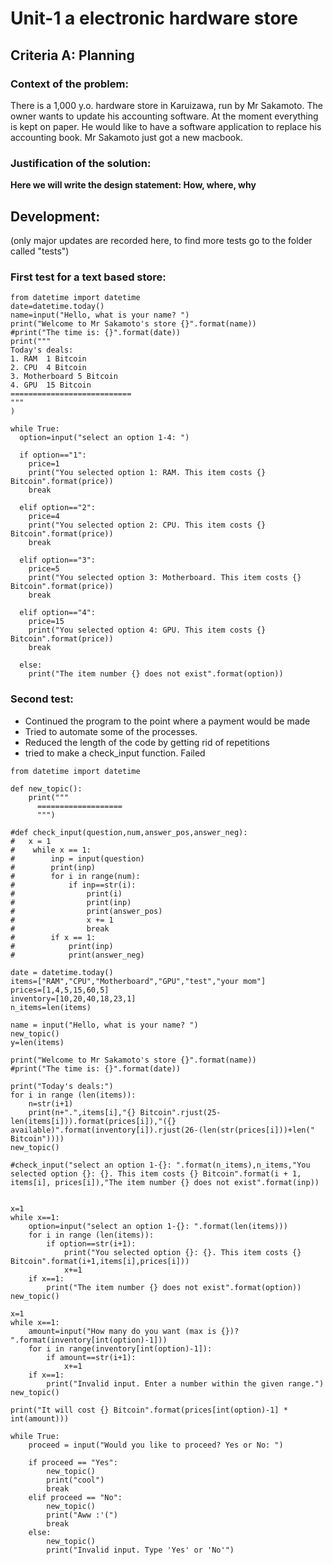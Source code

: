 # Unit-1 a electronic hardware store

## Criteria A: Planning

### Context of the problem:
There is a 1,000 y.o. hardware store in Karuizawa, run by Mr Sakamoto. The owner wants to update his accounting software. At the moment everything is kept on paper. He would like to have a software application to replace his accounting book. Mr Sakamoto just got a new macbook.

### Justification of the solution:
**Here we will write the design statement: How, where, why**

## Development:
(only major updates are recorded here, to find more tests go to the folder called "tests")

### First test for a text based store:
```
from datetime import datetime
date=datetime.today()
name=input("Hello, what is your name? ")
print("Welcome to Mr Sakamoto's store {}".format(name))
#print("The time is: {}".format(date))
print("""
Today's deals:
1. RAM  1 Bitcoin
2. CPU  4 Bitcoin
3. Motherboard 5 Bitcoin
4. GPU  15 Bitcoin
===========================
"""
)

while True:
  option=input("select an option 1-4: ")

  if option=="1":
    price=1
    print("You selected option 1: RAM. This item costs {} Bitcoin".format(price))
    break

  elif option=="2":
    price=4
    print("You selected option 2: CPU. This item costs {} Bitcoin".format(price))
    break

  elif option=="3":
    price=5
    print("You selected option 3: Motherboard. This item costs {} Bitcoin".format(price))
    break

  elif option=="4":
    price=15
    print("You selected option 4: GPU. This item costs {} Bitcoin".format(price))
    break

  else:
    print("The item number {} does not exist".format(option))
  ```
### Second test:
* Continued the program to the point where a payment would be made
* Tried to automate some of the processes.
* Reduced the length of the code by getting rid of repetitions
* tried to make a check_input function. Failed


```
from datetime import datetime

def new_topic():
    print("""
      ===================
      """)

#def check_input(question,num,answer_pos,answer_neg):
#   x = 1
#    while x == 1:
#        inp = input(question)
#        print(inp)
#        for i in range(num):
#            if inp==str(i):
#                print(i)
#                print(inp)
#                print(answer_pos)
#                x += 1
#                break
#        if x == 1:
#            print(inp)
#            print(answer_neg)

date = datetime.today()
items=["RAM","CPU","Motherboard","GPU","test","your mom"]
prices=[1,4,5,15,60,5]
inventory=[10,20,40,18,23,1]
n_items=len(items)

name = input("Hello, what is your name? ")
new_topic()
y=len(items)

print("Welcome to Mr Sakamoto's store {}".format(name))
#print("The time is: {}".format(date))

print("Today's deals:")
for i in range (len(items)):
    n=str(i+1)
    print(n+".",items[i],"{} Bitcoin".rjust(25-len(items[i])).format(prices[i]),"({} available)".format(inventory[i]).rjust(26-(len(str(prices[i]))+len("  Bitcoin"))))
new_topic()

#check_input("select an option 1-{}: ".format(n_items),n_items,"You selected option {}: {}. This item costs {} Bitcoin".format(i + 1, items[i], prices[i]),"The item number {} does not exist".format(inp))


x=1
while x==1:
    option=input("select an option 1-{}: ".format(len(items)))
    for i in range (len(items)):
        if option==str(i+1):
            print("You selected option {}: {}. This item costs {} Bitcoin".format(i+1,items[i],prices[i]))
            x+=1
    if x==1:
        print("The item number {} does not exist".format(option))
new_topic()

x=1
while x==1:
    amount=input("How many do you want (max is {})? ".format(inventory[int(option)-1]))
    for i in range(inventory[int(option)-1]):
        if amount==str(i+1):
            x+=1
    if x==1:
        print("Invalid input. Enter a number within the given range.")
new_topic()

print("It will cost {} Bitcoin".format(prices[int(option)-1] * int(amount)))

while True:
    proceed = input("Would you like to proceed? Yes or No: ")

    if proceed == "Yes":
        new_topic()
        print("cool")
        break
    elif proceed == "No":
        new_topic()
        print("Aww :'(")
        break
    else:
        new_topic()
        print("Invalid input. Type 'Yes' or 'No'")
```
